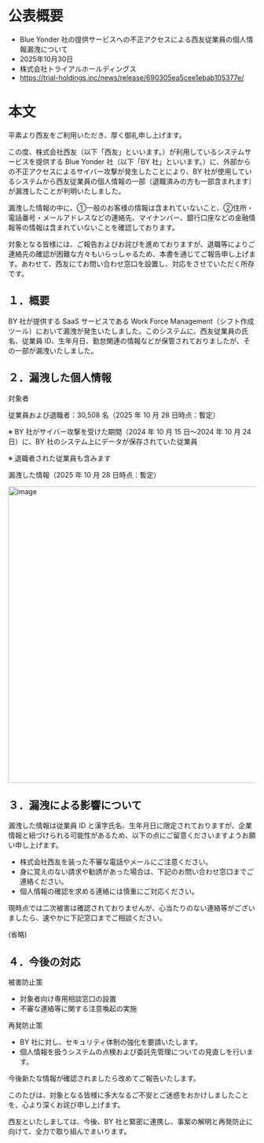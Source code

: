 # 公表概要
- Blue Yonder 社の提供サービスへの不正アクセスによる西友従業員の個人情報漏洩について
- 2025年10月30日
- 株式会社トライアルホールディングス
- https://trial-holdings.inc/news/release/690305ea5cee1ebab105377e/

# 本文
平素より西友をご利用いただき、厚く御礼申し上げます。

この度、株式会社西友（以下「西友」といいます。）が利用しているシステムサービスを提供する Blue Yonder 社（以下「BY 社」といいます。）に、外部からの不正アクセスによるサイバー攻撃が発生したことにより、BY 社が使用しているシステムから西友従業員の個人情報の一部（退職済みの方も一部含まれます）が漏洩したことが判明いたしました。

漏洩した情報の中に、①一般のお客様の情報は含まれていないこと、②住所・電話番号・メールアドレスなどの連絡先、マイナンバー、銀行口座などの金融情報等の情報は含まれていないことを確認しております。

対象となる皆様には、ご報告およびお詫びを進めておりますが、退職等によりご連絡先の確認が困難な方々もいらっしゃるため、本書を通じてご報告申し上げます。あわせて、西友にてお問い合わせ窓口を設置し、対応をさせていただく所存です。



## １．概要
BY 社が提供する SaaS サービスである Work Force Management（シフト作成ツール）において漏洩が発生いたしました。このシステムに、西友従業員の氏名、従業員 ID、生年月日、勤怠関連の情報などが保管されておりましたが、その一部が漏洩いたしました。

## ２．漏洩した個人情報

対象者

従業員および退職者：30,508 名（2025 年 10 月 28 日時点：暫定）

※ BY 社がサイバー攻撃を受けた期間（2024 年 10 月 15 日～2024 年 10 月 24 日）に、BY 社のシステム上にデータが保存されていた従業員

※ 退職者された従業員も含みます

漏洩した情報（2025 年 10 月 28 日時点：暫定）

<img width="1898" height="604" alt="image" src="https://github.com/user-attachments/assets/65f415cd-dc5a-48ad-917e-e2f7eeec682e" />


## ３．漏洩による影響について
漏洩した情報は従業員 ID と漢字氏名、生年月日に限定されておりますが、企業情報と紐づけられる可能性があるため、以下の点にご留意くださいますようお願い申し上げます。

- 株式会社西友を装った不審な電話やメールにご注意ください。
- 身に覚えのない請求や勧誘があった場合は、下記のお問い合わせ窓口までご連絡ください。
- 個人情報の確認を求める連絡には慎重にご対応ください。

現時点では二次被害は確認されておりませんが、心当たりのない連絡等がございましたら、速やかに下記窓口までご相談ください。

(省略)

## ４．今後の対応
被害防止策

- 対象者向け専用相談窓口の設置
- 不審な連絡等に関する注意喚起の実施

再発防止策

- BY 社に対し、セキュリティ体制の強化を要請いたします。
- 個人情報を扱うシステムの点検および委託先管理についての見直しを行います。

今後新たな情報が確認されましたら改めてご報告いたします。

このたびは、対象となる皆様に多大なるご不安とご迷惑をおかけしましたことを、心より深くお詫び申し上げます。

西友といたしましては、今後、BY 社と緊密に連携し、事案の解明と再発防止に向けて、全力で取り組んでまいります。

